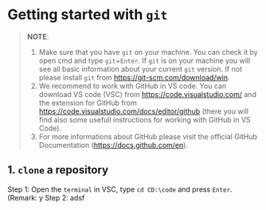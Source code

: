 # Getting started with `git`

> **NOTE**: 
> 1. Make sure that you have `git` on your machine. You can check it by open cmd and type `git`+`Enter`. If `git` is on your machine you will see all basic information about your current `git` version. If not please install `git` from <https://git-scm.com/download/win>.
> 2. We recommend to work with GitHub in VS code. You can download VS code (VSC) from https://code.visualstudio.com/ and the extension for GitHub from https://code.visualstudio.com/docs/editor/github (there you will find also some usefull instructions for working with GitHub in VS Code).
> 3. For more informations about GitHub please visit the official GitHub Documentation (https://docs.github.com/en).
> 
## 1. `clone` a repository
Step 1: 
Open the `terminal` in VSC, type `cd CD:\code` and press `Enter`. (Remark: y 
Step 2: 
adsf




